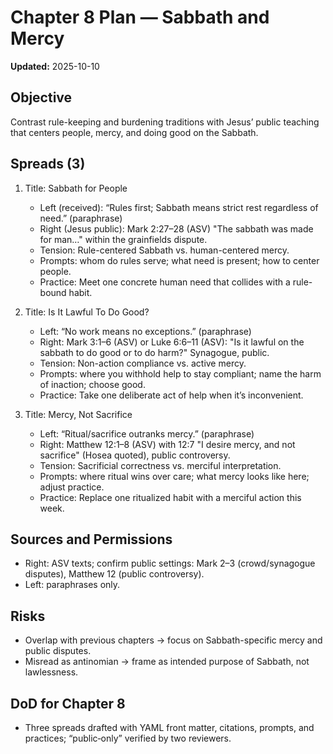 # Chapter 8 Plan — Sabbath and Mercy

**Updated:** 2025-10-10

## Objective
Contrast rule-keeping and burdening traditions with Jesus’ public teaching that centers people, mercy, and doing good on the Sabbath.

## Spreads (3)
1. Title: Sabbath for People
   - Left (received): “Rules first; Sabbath means strict rest regardless of need.” (paraphrase)
   - Right (Jesus public): Mark 2:27–28 (ASV) "The sabbath was made for man…" within the grainfields dispute.
   - Tension: Rule-centered Sabbath vs. human-centered mercy.
   - Prompts: whom do rules serve; what need is present; how to center people.
   - Practice: Meet one concrete human need that collides with a rule-bound habit.

2. Title: Is It Lawful To Do Good?
   - Left: “No work means no exceptions.” (paraphrase)
   - Right: Mark 3:1–6 (ASV) or Luke 6:6–11 (ASV): "Is it lawful on the sabbath to do good or to do harm?" Synagogue, public.
   - Tension: Non-action compliance vs. active mercy.
   - Prompts: where you withhold help to stay compliant; name the harm of inaction; choose good.
   - Practice: Take one deliberate act of help when it’s inconvenient.

3. Title: Mercy, Not Sacrifice
   - Left: “Ritual/sacrifice outranks mercy.” (paraphrase)
   - Right: Matthew 12:1–8 (ASV) with 12:7 "I desire mercy, and not sacrifice" (Hosea quoted), public controversy.
   - Tension: Sacrificial correctness vs. merciful interpretation.
   - Prompts: where ritual wins over care; what mercy looks like here; adjust practice.
   - Practice: Replace one ritualized habit with a merciful action this week.

## Sources and Permissions
- Right: ASV texts; confirm public settings: Mark 2–3 (crowd/synagogue disputes), Matthew 12 (public controversy).
- Left: paraphrases only.

## Risks
- Overlap with previous chapters → focus on Sabbath-specific mercy and public disputes.
- Misread as antinomian → frame as intended purpose of Sabbath, not lawlessness.

## DoD for Chapter 8
- Three spreads drafted with YAML front matter, citations, prompts, and practices; “public‑only” verified by two reviewers.
